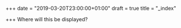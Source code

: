 +++
date = "2019-03-20T23:00:00+01:00"
draft = true
title = "_index"

+++
Where will this be displayed?